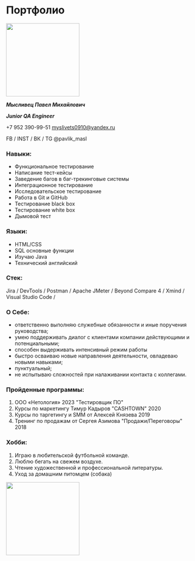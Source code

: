 Портфолио
===========

<img src="https://user-images.githubusercontent.com/122479950/221151694-71c9199b-257b-4a7e-9efd-3acea36638c7.JPG" width="200" />

***Мысливец Павел Михайлович***

***Junior QA Engineer***

+7 952 390-99-51
myslivets0910@yandex.ru

FB / INST / ВК / TG
@pavlik_masl

### Навыки:
- Функциональное тестирование
- Написание тест-кейсы 
- Заведение багов в баг-трекинговые системы
- Интеграционное тестирование
- Исследовательское тестирование
- Работа в Git и GitHub
- Тестирование black box 
- Тестирование white box 
- Дымовой тест

### Языки:
- HTML/CSS
- SQL основные функции
- Изучаю Java
- Технический английский 
  
### Стек:
Jira / DevTools / Postman / Apache JMeter / Beyond Compare 4 / Xmind / Visual Studio Code / 


### О Себе:
- ответственно выполняю служебные обязанности и иные поручения руководства;
- умею поддерживать диалог с клиентами компании действующими и потенциальными;
- способен выдерживать интенсивный режим работы
- быстро осваиваю новые направления деятельности, овладеваю новыми навыками;
- пунктуальный;
- не испытываю сложностей при налаживании контакта с коллегами.


### Пройденные программы:
1. ООО «Нетология» 2023 "Тестировщик ПО"
2. Курсы по маркетингу Тимур Кадыров "CASHTOWN" 2020
3. Курсы по таргетингу и SMM от Алексей Князева 2019
4. Тренинг по продажам от Сергея Азимова "Продажи/Переговоры" 2018


### Хобби:
1. Играю в любительской футбольной команде.
2. Люблю бегать на свежем воздухе. 
3. Чтение художественной и профессиональной литературы.
4. Уход за домашним питомцем (собака)

<img src="![image](https://user-images.githubusercontent.com/122479950/231691850-1944a38f-90f6-4c2c-80aa-817f6d562078.png)" width="200" />
